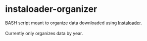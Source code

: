 # instaloader-organizer

<p>
BASH script meant to organize data downloaded using <a href ="https://github.com/instaloader/instaloader">Instaloader</a>.
<br><br>
Currently only organizes data by year.
</p>
